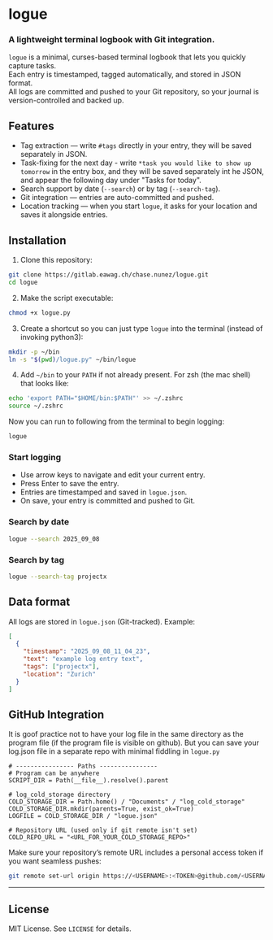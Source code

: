 # logue
### A lightweight terminal logbook with Git integration.

`logue` is a minimal, curses-based terminal logbook that lets you quickly capture tasks.  
Each entry is timestamped, tagged automatically, and stored in JSON format.  
All logs are committed and pushed to your Git repository, so your journal is version-controlled and backed up.

## Features

- Tag extraction — write `#tags` directly in your entry, they will be saved separately in JSON.
- Task-fixing for the next day - write `*task you would like to show up tomorrow` in the entry box, and they will be saved separately int he JSON, and appear the following day under "Tasks for today".  
- Search support by date (`--search`) or by tag (`--search-tag`).  
- Git integration — entries are auto-committed and pushed.  
- Location tracking — when you start `logue`, it asks for your location and saves it alongside entries.  

## Installation

1. Clone this repository:

```bash
git clone https://gitlab.eawag.ch/chase.nunez/logue.git
cd logue
````

2. Make the script executable:

```bash
chmod +x logue.py
```

3. Create a shortcut so you can just type `logue` into the terminal (instead of invoking python3):

```bash
mkdir -p ~/bin
ln -s "$(pwd)/logue.py" ~/bin/logue
```

4. Add `~/bin` to your `PATH` if not already present. For zsh (the mac shell) that looks like:

```bash
echo 'export PATH="$HOME/bin:$PATH"' >> ~/.zshrc
source ~/.zshrc
```

Now you can run to following from the terminal to begin logging:

```bash
logue
```

### Start logging


* Use arrow keys to navigate and edit your current entry.
* Press Enter to save the entry.
* Entries are timestamped and saved in `logue.json`.
* On save, your entry is committed and pushed to Git.

### Search by date

```bash
logue --search 2025_09_08
```

### Search by tag

```bash
logue --search-tag projectx
```

## Data format

All logs are stored in `logue.json` (Git-tracked). Example:

```json
[
  {
    "timestamp": "2025_09_08_11_04_23",
    "text": "example log entry text",
    "tags": ["projectx"],
    "location": "Zurich"
  }
]
```

## GitHub Integration


It is goof practice not to have your log file in the same directory as the program file (if the program file is visible on github). But you can save your log.json file in a separate repo with minimal fiddling in `logue.py`
```python3
# ---------------- Paths ----------------
# Program can be anywhere
SCRIPT_DIR = Path(__file__).resolve().parent

# log_cold_storage directory
COLD_STORAGE_DIR = Path.home() / "Documents" / "log_cold_storage"
COLD_STORAGE_DIR.mkdir(parents=True, exist_ok=True)
LOGFILE = COLD_STORAGE_DIR / "logue.json"

# Repository URL (used only if git remote isn't set)
COLD_REPO_URL = "<URL_FOR_YOUR_COLD_STORAGE_REPO>"

```
Make sure your repository’s remote URL includes a personal access token if you want seamless pushes:
```bash
git remote set-url origin https://<USERNAME>:<TOKEN>@github.com/<USERNAME>/<COLD_STORAGE_REPO>.git
```

---

## License

MIT License. See `LICENSE` for details.

